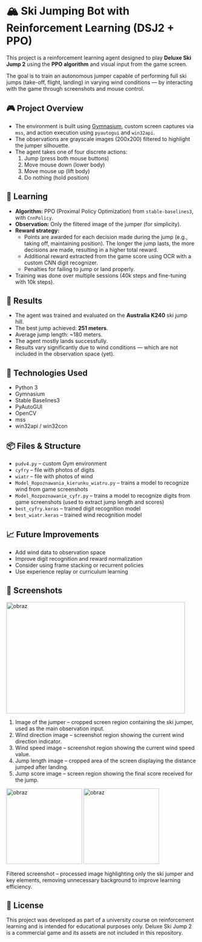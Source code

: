 # 🏔️ Ski Jumping Bot with Reinforcement Learning (DSJ2 + PPO)

This project is a reinforcement learning agent designed to play **Deluxe Ski Jump 2** using the **PPO algorithm** and visual input from the game screen.

The goal is to train an autonomous jumper capable of performing full ski jumps (take-off, flight, landing) in varying wind conditions — by interacting with the game through screenshots and mouse control.

## 🎮 Project Overview

- The environment is built using [Gymnasium](https://gymnasium.farama.org/), custom screen captures via `mss`, and action execution using `pyautogui` and `win32api`.
- The observations are grayscale images (200x200) filtered to highlight the jumper silhouette.
- The agent takes one of four discrete actions:
  1. Jump (press both mouse buttons)
  2. Move mouse down (lower body)
  3. Move mouse up (lift body)
  4. Do nothing (hold position)

## 🧠 Learning

- **Algorithm:** PPO (Proximal Policy Optimization) from `stable-baselines3`, with `CnnPolicy`.
- **Observation:** Only the filtered image of the jumper (for simplicity).
- **Reward strategy:**
  - Points are awarded for each decision made during the jump (e.g., taking off, maintaining position).
    The longer the jump lasts, the more decisions are made, resulting in a higher total reward.
  - Additional reward extracted from the game score using OCR with a custom CNN digit recognizer.
  - Penalties for failing to jump or land properly.
- Training was done over multiple sessions (40k steps and fine-tuning with 10k steps).

## 🧪 Results

- The agent was trained and evaluated on the **Australia K240** ski jump hill.
- The best jump achieved: **251 meters**.
- Average jump length: ~180 meters.
- The agent mostly lands successfully.
- Results vary significantly due to wind conditions — which are not included in the observation space (yet).

## 🧰 Technologies Used

- Python 3
- Gymnasium
- Stable Baselines3
- PyAutoGUI
- OpenCV
- mss
- win32api / win32con

## 📦 Files & Structure

- `pudv4.py` – custom Gym environment
- `cyfry` – file with photos of digits
- `wiatr` – file with photos of wind
- `Model_Ropoznawania_kierunku_wiatru.py` – trains a model to recognize wind from game screenshots
- `Model_Rozpoznawanie_cyfr.py` – trains a model to recognize digits from game screenshots (used to extract jump length and scores)
- `best_cyfry.keras` – trained digit recognition model
- `best_wiatr.keras` – trained wind recognition model

## 📈 Future Improvements

- Add wind data to observation space
- Improve digit recognition and reward normalization
- Consider using frame stacking or recurrent policies
- Use experience replay or curriculum learning

## 📸 Screenshots

<img width="472" height="295" alt="obraz" src="https://github.com/user-attachments/assets/2d19fcbb-7c7a-4510-bac3-ef139edf4ac1" />

1. Image of the jumper – cropped screen region containing the ski jumper, used as the main observation input.
2. Wind direction image – screenshot region showing the current wind direction indicator.
3. Wind speed image – screenshot region showing the current wind speed value.
4. Jump length image – cropped area of the screen displaying the distance jumped after landing.
5. Jump score image – screen region showing the final score received for the jump.


<img width="200" height="200" alt="obraz" src="https://github.com/user-attachments/assets/847f60d0-9f5f-4993-b524-793ceaa05b21" /> <img width="200" height="200" alt="obraz" src="https://github.com/user-attachments/assets/688bd85a-30f0-4c44-a612-c7ab3fe02a34" />


Filtered screenshot – processed image highlighting only the ski jumper and key elements, removing unnecessary background to improve learning efficiency.

## 📄 License

This project was developed as part of a university course on reinforcement learning and is intended for educational purposes only. Deluxe Ski Jump 2 is a commercial game and its assets are not included in this repository.
